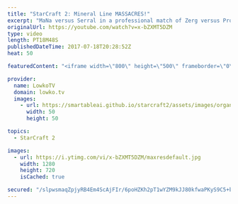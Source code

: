 ```yaml
---
title: "StarCraft 2: Mineral Line MASSACRES!"
excerpt: "MaNa versus Serral in a professional match of Zerg versus Protoss. Subscribe for more videos: http://lowko.tv/youtube Epic Zerg vs Terran: https://goo.gl/GJuLSh  The amount of worker kills in this match gets a little ridiculous. Both players try to deal as much damage to each other as possible. While"
originalUrl: https://youtube.com/watch?v=x-bZXMT5DZM
type: video
length: PT18M48S
publishedDateTime: 2017-07-18T20:28:52Z
heat: 50

featuredContent: "<iframe width=\"800\" height=\"500\" frameborder=\"0\" src=\"https://www.youtube.com/embed/x-bZXMT5DZM\" allow=\"accelerometer; autoplay; encrypted-media; gyroscope; picture-in-picture\" allowfullscreen></iframe>"

provider:
  name: LowkoTV
  domain: lowko.tv
  images:
    - url: https://smartableai.github.io/starcraft2/assets/images/organizations/lowko.tv-50x50.jpg
      width: 50
      height: 50

topics:
  - StarCraft 2

images:
  - url: https://i.ytimg.com/vi/x-bZXMT5DZM/maxresdefault.jpg
    width: 1280
    height: 720
    isCached: true

secured: "/slpwsmaqZpjyRB4Em4ScAjFIr/6poHZKh2pT1wYZM9kJJ80kfwaPKyS9C5+b1l5/TJVaGXPetEBSeeL0NHj/Z8sx2R1+5p9Kjv/hzz+5vBUcfcWmAJXk1NDukATi8y9L6tZasUYB6udSyUYmwJmbtRQaHCSTlVXU31QrnLFOAt2GaOEzOIIimxmwwD7YLd0wfSjjyKdDXyIvUq5yi3xHxBcPBMr+KJE7ap2QRTkKAftAak0MH198Ax/Tjr9VWOOGO55uTCMGY8zdF3+wvir/zyoifCCBQ+yPuas4devB6/DOT43AJsaFHR+Xr0c2g2qycJ/DSeeOQ3hloHwiByiXaYGRQpZ4zrg0jj9YjFMYNsihg4C5+CZbKGCeTnQfHWQU1OqTuChNquu05Aa8eSvxHNO/DnaCrG0VlccXEzyQSI=;kzEVwKnWzSEcRmGASKmFwg=="
---
```


